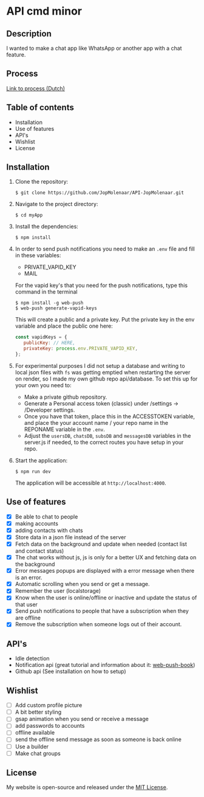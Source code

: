 # API cmd minor

## Description

I wanted to make a chat app like WhatsApp or another app with a chat feature. 

## Process

[Link to process (Dutch) ](https://processjournal-jopmolenaar.onrender.com/processAPI)

## Table of contents

- Installation
- Use of features
- API's
- Wishlist
- License

## Installation

1. Clone the repository:

    ```
    $ git clone https://github.com/JopMolenaar/API-JopMolenaar.git
    ```
2. Navigate to the project directory:

   ```
   $ cd myApp
   ```

3. Install the dependencies:

   ```
   $ npm install
   ```

4. In order to send push notifications you need to make an `.env` file and fill in these variables:
   
   - PRIVATE_VAPID_KEY
   - MAIL

   For the vapid key's that you need for the push notifications, type this command in the terminal
   ```
   $ npm install -g web-push
   $ web-push generate-vapid-keys
   ```
   This will create a public and a private key. Put the private key in the env variable and place the public one here:

   ```js
   const vapidKeys = {
      publicKey: // HERE,
      privateKey: process.env.PRIVATE_VAPID_KEY,
   };
   ```

5. For experimental purposes I did not setup a database and writing to local json files with `fs` was getting emptied when restarting the server on render, so I made my own github repo api/database. To set this up for your own you need to:
   - Make a private github repository.
   - Generate a Personal access token (classic) under /settings -> /Developer settings. 
   - Once you have that token, place this in the ACCESSTOKEN variable, and place the your account name / your repo name in the REPONAME variable in the `.env`. 
   - Adjust the `usersDB`, `chatsDB`, `subsDB` and `messagesDB` variables in the server.js if needed, to the correct routes you have setup in your repo. 

6. Start the application:

   ```
   $ npm run dev
   ```

   The application will be accessible at `http://localhost:4000`.

## Use of features

- [x] Be able to chat to people 
- [x] making accounts
- [x] adding contacts with chats
- [x] Store data in a json file instead of the server
- [x] Fetch data on the background and update when needed (contact list and contact status)
- [x] The chat works without js, js is only for a better UX and fetching data on the background
- [x] Error messages popups are displayed with a error message when there is an error.
- [x] Automatic scrolling when you send or get a message. 
- [x] Remember the user (localstorage)
- [x] Know when the user is online/offline or inactive and update the status of that user
- [x] Send push notifications to people that have a subscription when they are offline
- [x] Remove the subscription when someone logs out of their account. 

## API's

- Idle detection
- Notification api (great tutorial and information about it: [web-push-book](https://web-push-book.gauntface.com/))
- Github api (See installation on how to setup)

## Wishlist

- [ ] Add custom profile picture 
- [ ] A bit better styling
- [ ] gsap animation when you send or receive a message 
- [ ] add passwords to accounts
- [ ] offline available
- [ ] send the offline send message as soon as someone is back online
- [ ] Use a builder
- [ ] Make chat groups 

## License

My website is open-source and released under the [MIT License](LICENSE).